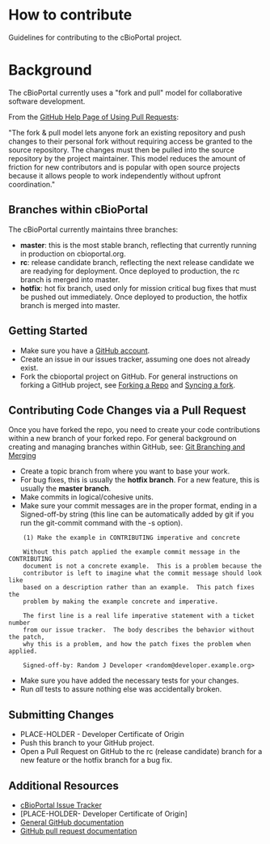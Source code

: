 # How to contribute

Guidelines for contributing to the cBioPortal project.

# Background

The cBioPortal currently uses a "fork and pull" model for collaborative software development.

From the [GitHub Help Page of Using Pull Requests](https://help.github.com/articles/using-pull-requests/):

"The fork & pull model lets anyone fork an existing repository and push changes to their personal fork without requiring access be granted to the source repository. The changes must then be pulled into the source repository by the project maintainer. This model reduces the amount of friction for new contributors and is popular with open source projects because it allows people to work independently without upfront coordination."

## Branches within cBioPortal

The cBioPortal currently maintains three branches:

 * **master**:  this is the most stable branch, reflecting that currently running in production on cbioportal.org.
 * **rc**:  release candidate branch, reflecting the next release candidate we are readying for deployment.  Once deployed to production, the rc branch is merged into master.
 * **hotfix**:  hot fix branch, used only for mission critical bug fixes that must be pushed out immediately.  Once deployed to production, the hotfix branch is merged into master. 

## Getting Started

 * Make sure you have a [GitHub account](https://github.com/signup/free).
 * Create an issue in our issues tracker, assuming one does not already exist.
 * Fork the cbioportal project on GitHub.  For general instructions on forking a GitHub project, see [Forking a Repo](https://help.github.com/articles/fork-a-repo/) and [Syncing a fork](https://help.github.com/articles/syncing-a-fork/).

## Contributing Code Changes via a Pull Request

Once you have forked the repo, you need to create your code contributions within a new branch of your forked repo.  For general background on creating and managing branches within GitHub, see:  [Git Branching and Merging](https://git-scm.com/book/en/v2/Git-Branching-Basic-Branching-and-Merging)

*   Create a topic branch from where you want to base your work.
 * For bug fixes, this is usually the **hotfix branch**.  For a new feature, this is usually the **master branch**.
* Make commits in logical/cohesive units.
* Make sure your commit messages are in the proper format, ending in a Signed-off-by string (this line can be automatically added by git if you run the git-commit command with the -s option).

````
    (1) Make the example in CONTRIBUTING imperative and concrete

    Without this patch applied the example commit message in the CONTRIBUTING
    document is not a concrete example.  This is a problem because the
    contributor is left to imagine what the commit message should look like
    based on a description rather than an example.  This patch fixes the
    problem by making the example concrete and imperative.

    The first line is a real life imperative statement with a ticket number
    from our issue tracker.  The body describes the behavior without the patch,
    why this is a problem, and how the patch fixes the problem when applied.
    
    Signed-off-by: Random J Developer <random@developer.example.org>
````

* Make sure you have added the necessary tests for your changes.
* Run _all_ tests to assure nothing else was accidentally broken.

## Submitting Changes

* PLACE-HOLDER - Developer Certificate of Origin
* Push this branch to your GitHub project.
* Open a Pull Request on GitHub to the rc (release candidate) branch for a new feature or the hotfix branch for a bug fix.

## Additional Resources

* [cBioPortal Issue Tracker](https://github.com/cBioPortal/cbioportal/issues)
* [PLACE-HOLDER- Developer Certificate of Origin]
* [General GitHub documentation](http://help.github.com/)
* [GitHub pull request documentation](http://help.github.com/send-pull-requests/)
